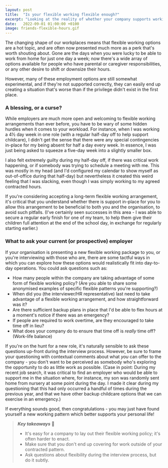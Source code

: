 ```yaml
---
layout: post
title:  "Is your flexible working flexible enough?"
excerpt: "Looking at the reality of whether your company supports working non-standard hours."
date:   2022-09-01 01:00:00 +0100
image: friends-flexible-hours.gif
---
```


The changing shape of our workplaces means that flexible working options are a hot topic, and are often now presented much more as a perk that's worth shouting about. Gone are the days when you were lucky to be able to work from home for just one day a week; now there's a wide array of options available for people who have parental or caregiver responsibilities, or any other desire to shift or downsize their hours.

However, many of these employment options are still somewhat experimental, and if they're not supported correctly, they can easily end up creating a situation that's worse than if the privilege didn't exist in the first place.

### A blessing, or a curse?

While employers are much more open and welcoming to flexible working arrangements than ever before, you have to be wary of some hidden hurdles when it comes to your workload. For instance, when I was working a 4½ day week in one role (with a regular half-day off to help support childcare), I didn't get the sense that there were any special contingencies in-place for my being absent for half a day every week. In essence, I was just being asked to squeeze a five-day week into a slightly smaller box.

I also felt extremely guilty during my half-day off, if there was critical work happening, or if somebody was trying to schedule a meeting with me. This was mostly in my head (and I'd configured my calendar to show myself as out-of-office during that half-day) but nevertheless it created this weird feeling that I was slacking, even though I was simply working to my agreed contracted hours.

If you're considering accepting a long-term flexible working arrangement, it's critical that you understand whether there is support in-place for you to allow this arrangement to be beneficial to both you and the organisation, to avoid such pitfalls. (I've certainly seen successes in this area - I was able to secure a regular early finish for one of my team, to help them give their children full attention at the end of the school day, in exchange for regularly starting earlier.)

### What to ask your current (or prospective) employer

If your organisation is presenting a new flexible working package to you, or you're interviewing with those who are, there are some tactful ways in which you can explore how these options would realistically fit into day-to-day operations. You could ask questions such as:

* How many people within the company are taking advantage of some form of flexible working policy? (Are you able to share some anonymised examples of specific flexible patterns you're supporting?)
* When did you (the interviewer/HR representative) last need to take advantage of a flexible working arrangement, and how straightforward was it?
* Are there sufficient backup plans in place that I'd be able to flex hours at a moment's notice if there was an emergency?
* If people are required to work overtime, are they encouraged to take time off in lieu? 
* What does your company do to ensure that time off is _really_ time off? (Work-life balance)

If you're on the hunt for a new role, it's naturally sensible to ask these questions up-front during the interview process. However, be sure to frame your questioning with contextual comments about what _you_ can offer to the company - you don't want to be perceived as somebody who's exploring the opportunity to do as little work as possible. (Case in point: During my recent job search, it was critical to find an employer who would be able to support me in the situation where, for instance, my son was randomly sent home from nursery at some point during the day. I made it clear during my questioning that this had only occurred a handful of times during the previous year, and that we have other backup childcare options that we can exercise in an emergency.)

If everything sounds good, then congratulations - you may just have found yourself a new working pattern which better supports your personal life!

> **_Key takeaways_** 📝  
> * It's easy for a company to lay out their flexible working policy; it's often harder to enact.
> * Make sure that you don't end up covering for work outside of your contracted pattern.
> * Ask questions about flexibility during the interview process, but do it subtly.